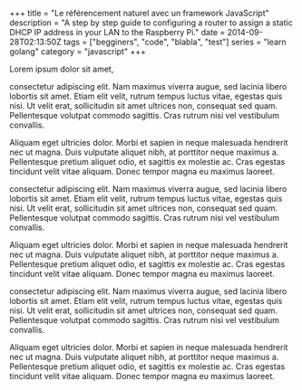 +++
title = "Le référencement naturel avec un framework JavaScript"
description = "A step by step guide to configuring a router to assign a static DHCP IP address in your LAN to the Raspberry Pi."
date = 2014-09-28T02:13:50Z
tags = ["begginers", "code", "blabla", "test"]
series = "learn golang"
category = "javascript"
+++


Lorem ipsum dolor sit amet,

consectetur adipiscing elit. Nam maximus viverra augue,
sed lacinia libero lobortis sit amet. Etiam elit velit,
rutrum tempus luctus vitae, egestas quis nisi. Ut velit erat,
sollicitudin sit amet ultrices non, consequat sed quam. Pellentesque
volutpat commodo sagittis. Cras rutrum nisi vel vestibulum convallis.

Aliquam eget ultricies dolor. Morbi et sapien in neque malesuada
hendrerit nec ut magna. Duis vulputate aliquet nibh, at porttitor
neque maximus a.
Pellentesque pretium aliquet odio, et sagittis ex molestie ac.
Cras egestas tincidunt velit vitae aliquam.
Donec tempor magna eu maximus laoreet.

consectetur adipiscing elit. Nam maximus viverra augue,
sed lacinia libero lobortis sit amet. Etiam elit velit,
rutrum tempus luctus vitae, egestas quis nisi. Ut velit erat,
sollicitudin sit amet ultrices non, consequat sed quam. Pellentesque
volutpat commodo sagittis. Cras rutrum nisi vel vestibulum convallis.

Aliquam eget ultricies dolor. Morbi et sapien in neque malesuada
hendrerit nec ut magna. Duis vulputate aliquet nibh, at porttitor
neque maximus a.
Pellentesque pretium aliquet odio, et sagittis ex molestie ac.
Cras egestas tincidunt velit vitae aliquam.
Donec tempor magna eu maximus laoreet.

consectetur adipiscing elit. Nam maximus viverra augue,
sed lacinia libero lobortis sit amet. Etiam elit velit,
rutrum tempus luctus vitae, egestas quis nisi. Ut velit erat,
sollicitudin sit amet ultrices non, consequat sed quam. Pellentesque
volutpat commodo sagittis. Cras rutrum nisi vel vestibulum convallis.

Aliquam eget ultricies dolor. Morbi et sapien in neque malesuada
hendrerit nec ut magna. Duis vulputate aliquet nibh, at porttitor
neque maximus a.
Pellentesque pretium aliquet odio, et sagittis ex molestie ac.
Cras egestas tincidunt velit vitae aliquam.
Donec tempor magna eu maximus laoreet.